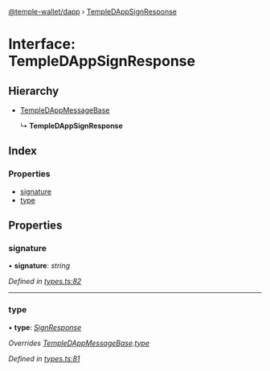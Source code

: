 [@temple-wallet/dapp](../README.md) › [TempleDAppSignResponse](templedappsignresponse.md)

# Interface: TempleDAppSignResponse

## Hierarchy

* [TempleDAppMessageBase](templedappmessagebase.md)

  ↳ **TempleDAppSignResponse**

## Index

### Properties

* [signature](templedappsignresponse.md#signature)
* [type](templedappsignresponse.md#type)

## Properties

###  signature

• **signature**: *string*

*Defined in [types.ts:82](https://github.com/madfish-solutions/templewallet-dapp/blob/0a08b44/src/types.ts#L82)*

___

###  type

• **type**: *[SignResponse](../enums/templedappmessagetype.md#signresponse)*

*Overrides [TempleDAppMessageBase](templedappmessagebase.md).[type](templedappmessagebase.md#type)*

*Defined in [types.ts:81](https://github.com/madfish-solutions/templewallet-dapp/blob/0a08b44/src/types.ts#L81)*
